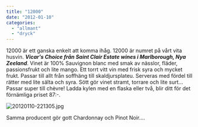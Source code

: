 ```yaml
---
title: "12000"
date: "2012-01-10"
categories: 
  - "allmant"
  - "dryck"
---
```


12000 är ett ganska enkelt att komma ihåg. 12000 är numret på vårt vita husvin. **_Vicar's Choice från Saint Clair Estate wines i Marlborough, Nya Zeeland_**. Vinet är 100% Sauvignon blanc med smak av nässlor, fläder, passionsfrukt och lite mango. Ett torrt vitt vin med frisk syra och mycket frukt. Passar till allt från soffhäng till skaldjursplateu. Serveras med fördel till rätter med lite sälta och syra. Sött gör vinet stramt, torrare och lite surt... Passar super till chèvre! Ladda kylen med en flaska eller två, blir ditt för det förnämliga priset 87:-.

  
  
![20120110-221305.jpg](/static/img/20120110-221305.jpg)

Samma producent gör gott Chardonnay och Pinot Noir....
